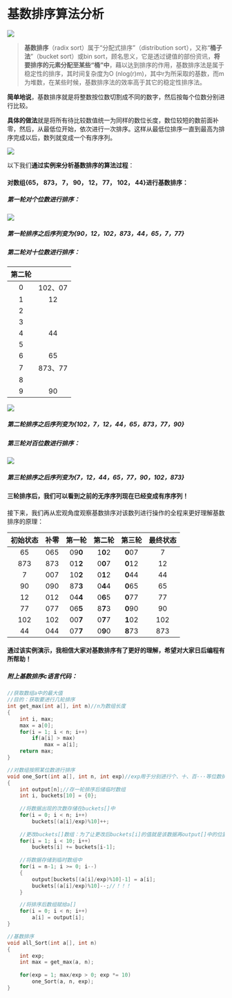 # 基数排序算法分析

![](images/paixu3.jpg)

>**基数排序**（radix sort）属于“分配式排序”（distribution sort），又称“**桶子法**”（bucket sort）或bin sort，顾名思义，它是透过键值的部份资讯，**将要排序的元素分配至某些“桶”中**，藉以达到排序的作用，基数排序法是属于稳定性的排序，其时间复杂度为O (nlog(r)m)，其中r为所采取的基数，而m为堆数，在某些时候，基数排序法的效率高于其它的稳定性排序法。

**简单地说**，基数排序就是将整数按位数切割成不同的数字，然后按每个位数分别进行比较。	

**具体的做法**就是将所有待比较数值统一为同样的数位长度，数位较短的数前面补零，然后，从最低位开始，依次进行一次排序。这样从最低位排序一直到最高为排序完成以后，数列就变成一个有序序列。

![](images/paixu1.jpg)

以下我们**通过实例来分析基数排序的算法过程**：

#### 对数组{65， 873， 7， 90， 12， 77， 102， 44}进行基数排序：

##### 第一轮对个位数进行排序：

![](images/paixu4.jpg)		
		
##### 第一轮排序之后序列变为{90，12，102，873，44，65，7，77}

##### 第二轮对十位数进行排序：

| 第二轮 |    |  
| :--------: | :--------:| 
| 0  |   102、07|  
| 1  |   12| 
| 2  |   | 
| 3  |   | 
| 4  |   44| 
| 5  |   | 
| 6  |   65| 
| 7  |  873、77| 
| 8  |   | 
| 9  |   90| 

![](images/paixu5.jpg)

##### 第二轮排序之后序列变为{102，7，12，44，65，873，77，90}

##### 第三轮对百位数进行排序：

![](images/paixu6.jpg)

##### 第三轮排序之后序列变为{7，12，44，65，77，90，102，873}

#### 三轮排序后，我们可以看到之前的无序序列现在已经变成有序序列！

接下来，我们再从宏观角度观察基数排序对该数列进行操作的全程来更好理解基数排序的原理：

|初始状态| 补零      |     第一轮 |   第二轮   |第三轮|最终状态|
|:-----:| :--------: | :--------:| :------: |:------:|:----:|
|65|   065  |  09**0** |  1**0**2  |**0**07|7|
|873|    873|    01**2**|    0**0**7|**0**12|12|
|7|   007  |    10**2**|   0**1**2 |**0**44|44|
|90|    090 |   87**3** |    0**4**4|**0**65|65|
|12|    012 |    04**4**|   0**6**5 |**0**77|77|
|77|    077 |   06**5** |   8**7**3 |**0**90|90|
|102|    102 |   00**7** |    0**7**7|**1**02|102|
|44|    044 |   07**7** |    0**9**0|**8**73|873|

#### 通过该实例演示，我相信大家对基数排序有了更好的理解，希望对大家日后编程有所帮助！

##### 附上基数排序c语言代码：
```cpp
//获取数组a中的最大值
//目的：获取要进行几轮排序
int get_max(int a[], int n)//n为数组长度
{
	int i, max;
	max = a[0];
	for(i = 1; i < n; i++)
		if(a[i] > max)
			max = a[i];
	return max;
}

//对数组按照某位数进行排序
void one_Sort(int a[], int n, int exp)//exp用于分别进行个、十、百···等位数排序
{
	int output[n];//存一轮排序后储临时数组
	int i, buckets[10] = {0};
	
	//将数据出现的次数存储在buckets[]中
	for(i = 0; i < n; i++)
		buckets[(a[i]/exp)%10]++;
	
	//更改buckets[]数组：为了让更改后buckets[i]的值就是该数据再output[]中的位置
	for(i = 1; i < 10; i++)
		buckets[i] += buckets[i-1];
	
	//将数据存储到临时数组中
	for(i = n-1; i >= 0; i--)
	{
		output[buckets[(a[i]/exp)%10]-1] = a[i];
		buckets[(a[i]/exp)%10]--;//！！！
	}

	//将排序后数组赋给a[]
	for(i = 0; i < n; i++)
		a[i] = output[i];
}

//基数排序
void all_Sort(int a[], int n)
{
	int exp;
	int max = get_max(a, n);
	
	for(exp = 1; max/exp > 0; exp *= 10)
		one_Sort(a, n, exp);
}
```
